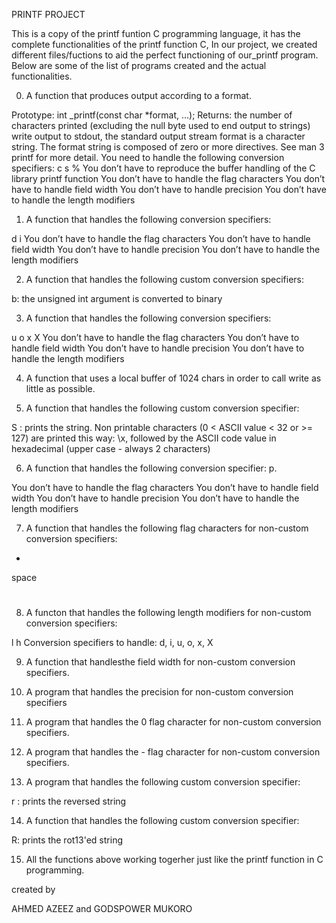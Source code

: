 PRINTF PROJECT

This is a copy of the printf funtion C programming language, it has the complete
functionalities of the printf function C, In our project, we created different
files/fuctions to aid the perfect functioning of our_printf program.
Below are some of the list of programs created and the actual functionalities.


0. A function that produces output according to a format.

Prototype: int _printf(const char *format, ...);
Returns: the number of characters printed (excluding the null byte used to end output to strings)
write output to stdout, the standard output stream
format is a character string. The format string is composed of zero or more directives. See man 3 printf for more detail. You need to handle the following conversion specifiers:
c
s
%
You don’t have to reproduce the buffer handling of the C library printf function
You don’t have to handle the flag characters
You don’t have to handle field width
You don’t have to handle precision
You don’t have to handle the length modifiers



1. A function that handles the following conversion specifiers:

d
i
You don’t have to handle the flag characters
You don’t have to handle field width
You don’t have to handle precision
You don’t have to handle the length modifiers



2. A function that handles the following custom conversion specifiers:

b: the unsigned int argument is converted to binary



3. A function that handles the following conversion specifiers:

u
o
x
X
You don’t have to handle the flag characters
You don’t have to handle field width
You don’t have to handle precision
You don’t have to handle the length modifiers



4. A function that uses a local buffer of 1024 chars in order to call write as little as possible.



5. A function that handles the following custom conversion specifier:

S : prints the string.
Non printable characters (0 < ASCII value < 32 or >= 127) are printed this way: \x, followed by the ASCII code value in hexadecimal (upper case - always 2 characters)



6. A function that handles the following conversion specifier: p.

You don’t have to handle the flag characters
You don’t have to handle field width
You don’t have to handle precision
You don’t have to handle the length modifiers



7. A function that handles the following flag characters for non-custom conversion specifiers:

+
space
#


8. A functon that handles  the following length modifiers for non-custom conversion specifiers:

l
h
Conversion specifiers to handle: d, i, u, o, x, X



9. A function that handlesthe field width for non-custom conversion specifiers.



10. A program that handles the precision for non-custom conversion specifiers


11. A program that handles the 0 flag character for non-custom conversion specifiers.



12. A program that handles the - flag character for non-custom conversion specifiers.


13. A program that handles the following custom conversion specifier:

r : prints the reversed string



14. A function that handles the following custom conversion specifier:

R: prints the rot13'ed string


15. All the functions above working togerher just like the printf function in C programming.


created by 

AHMED AZEEZ and 
GODSPOWER MUKORO

